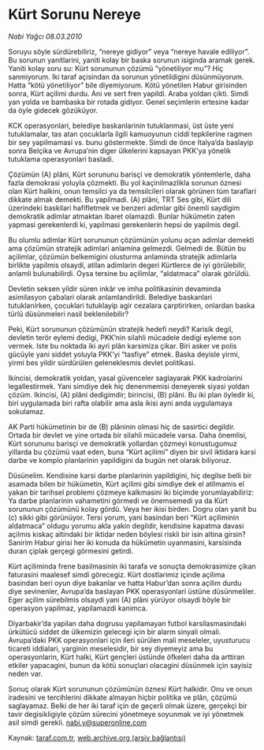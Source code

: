 # Kürt Sorunu Nereye

*Nabi Yağcı 08.03.2010*

<div class="yazi"><p>Soruyu söyle sürdürebiliriz, “nereye gidiyor” veya “nereye havale ediliyor”. Bu sorunun yanitlarini, yaniti kolay bir baska sorunun isiginda aramak gerek. Yaniti kolay soru su: Kürt sorununun çözümü “yönetiliyor mu”? Hiç sanmiyorum. Iki taraf açisindan da sorunun yönetildigini düsünmüyorum. Hatta “kötü yönetiliyor” bile diyemiyorum. Kötü yönetilen Habur girisinden sonra, Kürt açilimi durdu. Ani ve sert fren yapildi. Araba yoldan çikti. Simdi yan yolda ve bambaska bir rotada gidiyor. Genel seçimlerin ertesine kadar da öyle gidecek gözüküyor.</p>
<p>KCK operasyonlari, belediye baskanlarinin tutuklanmasi, üst üste yeni tutuklamalar, tas atan çocuklarla ilgili kamuoyunun ciddi tepkilerine ragmen bir sey yapilmamasi vs. bunu göstermekte. Simdi de önce Italya’da baslayip sonra Belçika ve Avrupa’nin diger ülkelerini kapsayan PKK’ya yönelik tutuklama operasyonlari basladi.</p>
<p>Çözümün (A) plâni, Kürt sorununu barisçi ve demokratik yöntemlerle, daha fazla demokrasi yoluyla çözmekti. Bu yol kaçinilmazlikla sorunun öznesi olan Kürt halkini, onun temsilci ya da temsilcileri olarak görünen tüm taraflari dikkate almak demekti. Bu yapilmadi. (A) plâni, TRT Ses gibi, Kürt dili üzerindeki baskilari hafifletmek ve benzeri adimlar gibi önemli saydigim demokratik adimlar atmaktan ibaret olamazdi. Bunlar hükümetin zaten yapmasi gerekenlerdi ki, yapilmasi gerekenlerin hepsi de yapilmis degil.</p>
<p>Bu olumlu adimlar Kürt sorununun çözümünün yolunu açan adimlar demekti ama çözümün stratejik adimlari anlamina gelmezdi. Gelmedi de. Bütün bu açilimlar, çözümün belkemigini olusturma anlaminda stratejik adimlarla birlikte yapilmis olsaydi, atilan adimlarin degeri Kürtlerce de iyi görülebilir, anlamli bulunabilirdi. Oysa tersine bu açilimlar, “aldatmaca” olarak görüldü.</p>
<p>Devletin seksen yildir süren inkâr ve imha politikasinin devaminda asimilasyon çabalari olarak anlamlandirildi. Belediye baskanlari tutuklanirken, çocuklari tutuklayip agir cezalara çarptirirken, onlardan baska türlü düsünmeleri nasil beklenilebilir?</p>
<p>Peki, Kürt sorununun çözümünün stratejik hedefi neydi? Karisik degil, devletin terör eylemi dedigi, PKK’nin silahli mücadele dedigi eyleme son vermek. Iste bu noktada iki ayri plân karsimiza çikar. Biri asker ve polis gücüyle yani siddet yoluyla PKK’yi “tasfiye” etmek. Baska deyisle yirmi, yirmi bes yildir sürdürülen geleneklesmis devlet politikasi.</p>
<p>Ikincisi, demokratik yoldan, yasal güvenceler saglayarak PKK kadrolarini legallestirmek. Yani simdiye dek hiç denenmemisi deneyerek siyasi yoldan çözüm. Ikincisi, (A) plâni dedigimdir; birincisi, (B) plâni. Bu iki plan öyledir ki, biri uygulamada biri rafta olabilir ama asla ikisi ayni anda uygulamaya sokulamaz.</p>
<p>AK Parti hükümetinin bir de (B) plâninin olmasi hiç de sasirtici degildir. Ortada bir devlet ve yine ortada bir silahli mücadele varsa. Daha önemlisi, Kürt sorununu barisçi ve demokratik yollardan çözmeyi konustugumuz yillarda bu çözümü vaat eden, buna “Kürt açilimi” diyen bir sivil iktidara karsi darbe ve komplo planlarinin yapildigini da bugün net olarak biliyoruz.</p>
<p>Düsünelim. Kendisine karsi darbe planlarinin yapildigini, hiç degilse belli bir asamada bilen bir hükümetin, Kürt açilimi gibi simdiye dek el atilmamis el yakan bir tarihsel problemi çözmeye kalkmasini iki biçimde yorumlayabiliriz: Ya darbe planlarinin vahametini görmedi ve önemsemedi ya da Kürt sorununun çözümünü kolay gördü. Veya her ikisi birden. Dogru olan yanit bu (c) sikki gibi görünüyor. Tersi yorum, yani basindan beri “Kürt açiliminin aldatmaca” oldugu yorumu akla yakin degildir, kendisine kapatma davasi açilmis kiskaç altindaki bir iktidar neden böylesi riskli bir isin altina girsin? Sanirim Habur girisi her iki konuda da hükümetin uyanmasini, karsisinda duran çiplak gerçegi görmesini getirdi.</p>
<p>Kürt açiliminda frene basilmasinin iki tarafa ve sonuçta demokrasimize çikan faturasini maalesef simdi görecegiz. Kürt dostlarimiz içinde açilima basindan beri oyun diye bakanlar ve hatta Habur’dan sonra açilim durdu diye sevinenler, Avrupa’da baslayan PKK operasyonlari üstüne düsünmeliler. Eger açilim sürebilmis olsaydi yani (A) plâni yürüyor olsaydi böyle bir operasyon yapilmaz, yapilamazdi kanimca.</p>
<p>Diyarbakir’da yapilan daha dogrusu yapilamayan futbol karsilasmasindaki ürkütücü siddet de ülkemizin gelecegi için bir alarm sinyali olmali. Avrupa’daki PKK operasyonlari için ileri sürülen mali meseleler, uyusturucu ticareti iddialari, yarginin meselesidir, bir sey diyemeyiz ama bu operasyonlarin, Kürt halki, Kürt gençleri üstünde öfkeleri daha da arttiran etkiler yapacagini, bunun da kötü sonuçlari olacagini düsünmek için sayisiz neden var.</p>
<p>Sonuç olarak Kürt sorununun çözümünün öznesi Kürt halkidir. Onu ve onun iradesini ve tercihlerini dikkate almayan hiçbir politika ve plân, çözümü saglayamaz. Belki de her iki taraf için de geçerli olmak üzere, gerçekçi bir tavir degisikligiyle çözüm sürecini yönetmeye soyunmak ve iyi yönetmek asil simdi gerekli. <a href="mailto:nabi.y@superonline.com">nabi.y@superonline.com</a></p>
</div>

Kaynak: [taraf.com.tr](http://www.taraf.com.tr:80/makale/10352.htm), [web.archive.org (arşiv bağlantısı)](http://web.archive.org/web/20100311153339/http://www.taraf.com.tr:80/makale/10352.htm)
